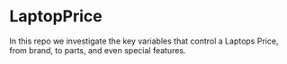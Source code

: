 # LaptopPrice
In this repo we investigate the key variables that control a Laptops Price, from brand, to parts, and even special features.
